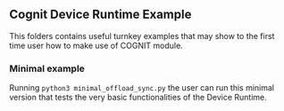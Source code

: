 ## Cognit Device Runtime Example
This folders contains useful turnkey examples that may show to the first time user how to make use of COGNIT module.

### Minimal example
Running `python3 minimal_offload_sync.py` the user can run this minimal version that tests the very basic functionalities of the Device Runtime.
